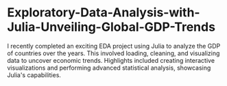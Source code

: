 # Exploratory-Data-Analysis-with-Julia-Unveiling-Global-GDP-Trends
I recently completed an exciting EDA project using Julia to analyze the GDP of countries over the years. This involved loading, cleaning, and visualizing data to uncover economic trends. Highlights included creating interactive visualizations and performing advanced statistical analysis, showcasing Julia's capabilities.
